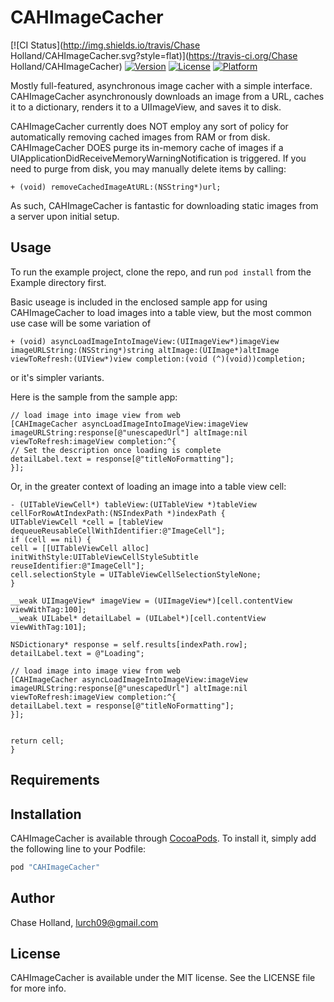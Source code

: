 # CAHImageCacher

[![CI Status](http://img.shields.io/travis/Chase Holland/CAHImageCacher.svg?style=flat)](https://travis-ci.org/Chase Holland/CAHImageCacher)
[![Version](https://img.shields.io/cocoapods/v/CAHImageCacher.svg?style=flat)](http://cocoapods.org/pods/CAHImageCacher)
[![License](https://img.shields.io/cocoapods/l/CAHImageCacher.svg?style=flat)](http://cocoapods.org/pods/CAHImageCacher)
[![Platform](https://img.shields.io/cocoapods/p/CAHImageCacher.svg?style=flat)](http://cocoapods.org/pods/CAHImageCacher)

Mostly full-featured, asynchronous image cacher with a simple interface. CAHImageCacher asynchronously downloads an image from a URL, caches it to a dictionary, renders it to a UIImageView, and saves it to disk.

CAHImageCacher currently does NOT employ any sort of policy for automatically removing cached images from RAM or from disk. CAHImageCacher DOES purge its in-memory cache of images if a UIApplicationDidReceiveMemoryWarningNotification is triggered. If you need to purge from disk, you may manually delete items by calling:

`+ (void) removeCachedImageAtURL:(NSString*)url;`

As such, CAHImageCacher is fantastic for downloading static images from a server upon initial setup.

## Usage

To run the example project, clone the repo, and run `pod install` from the Example directory first.

Basic useage is included in the enclosed sample app for using CAHImageCacher to load images into a table view, but the most common use case will be some variation of 

`+ (void) asyncLoadImageIntoImageView:(UIImageView*)imageView imageURLString:(NSString*)string altImage:(UIImage*)altImage viewToRefresh:(UIView*)view completion:(void (^)(void))completion;`

or it's simpler variants.

Here is the sample from the sample app:

```
// load image into image view from web
[CAHImageCacher asyncLoadImageIntoImageView:imageView imageURLString:response[@"unescapedUrl"] altImage:nil viewToRefresh:imageView completion:^{
// Set the description once loading is complete
detailLabel.text = response[@"titleNoFormatting"];
}];
```

Or, in the greater context of loading an image into a table view cell:

```
- (UITableViewCell*) tableView:(UITableView *)tableView cellForRowAtIndexPath:(NSIndexPath *)indexPath {
UITableViewCell *cell = [tableView dequeueReusableCellWithIdentifier:@"ImageCell"];
if (cell == nil) {
cell = [[UITableViewCell alloc] initWithStyle:UITableViewCellStyleSubtitle reuseIdentifier:@"ImageCell"];
cell.selectionStyle = UITableViewCellSelectionStyleNone;
}

__weak UIImageView* imageView = (UIImageView*)[cell.contentView viewWithTag:100];
__weak UILabel* detailLabel = (UILabel*)[cell.contentView viewWithTag:101];

NSDictionary* response = self.results[indexPath.row];
detailLabel.text = @"Loading";

// load image into image view from web
[CAHImageCacher asyncLoadImageIntoImageView:imageView imageURLString:response[@"unescapedUrl"] altImage:nil viewToRefresh:imageView completion:^{
detailLabel.text = response[@"titleNoFormatting"];
}];


return cell;
}
```

## Requirements

## Installation

CAHImageCacher is available through [CocoaPods](http://cocoapods.org). To install
it, simply add the following line to your Podfile:

```ruby
pod "CAHImageCacher"
```

## Author

Chase Holland, lurch09@gmail.com

## License

CAHImageCacher is available under the MIT license. See the LICENSE file for more info.
